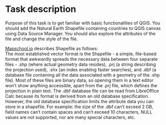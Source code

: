 # Task description
Purpose of this task is to get familiar with basic functionalities of QGIS. You should add the Natural Earth Shapefile containing countries to QGIS canvas using Data Source Manager. You should also explore the attributes of the file and change the style of the file. 

[Mapschool.io](https://mapschool.io/) describes Shapefile as follows:  
The most established vector format is the Shapefile - a simple, file-based format that awkwardly spreads the necessary data between four separate files - .shp (where actual geometry data resides), .prj (a string describing the projection used), .shx (an index enabling faster searches), and .dbf (a database file containing all the data associated with a geometry of the .shp file). Most of these files are binary data, so opening them in a text editor won’t show anything accessible, apart from the .prj file, which defines the projection in plain text. The .dbf database file can be read from LibreOffice Calc because its format is derived from an old database specification. However, the old database specification limits the attribute data you can store in a shapefile. For example: the size of the .dbf can’t exceed 2 GB, field names can’t contain spaces and can’t exceed 10 characters, NULL values are not supported, nor are many special characters, etc.
